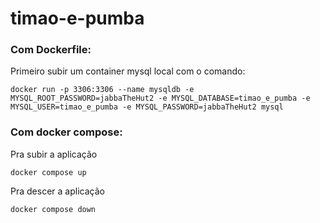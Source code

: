 # timao-e-pumba



### Com Dockerfile:
Primeiro subir um container mysql local com o comando:
```
docker run -p 3306:3306 --name mysqldb -e MYSQL_ROOT_PASSWORD=jabbaTheHut2 -e MYSQL_DATABASE=timao_e_pumba -e MYSQL_USER=timao_e_pumba -e MYSQL_PASSWORD=jabbaTheHut2 mysql
```


### Com docker compose:
Pra subir a aplicação
```
docker compose up
```

Pra descer a aplicação
```
docker compose down
```
